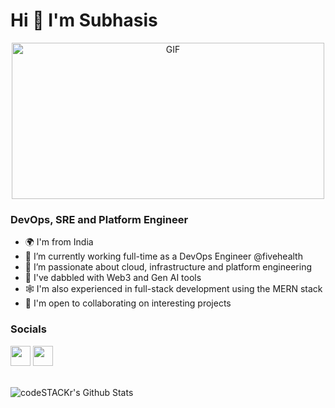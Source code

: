 Hi 👋 I'm Subhasis
===================

<p align="center">
 <img  height="250" width="500" alt="GIF" src="https://www.mygo.ge/uploads/blog/1584023795.jpg" align="center" />
</p>

<h3>DevOps, SRE and Platform Engineer</h3>

* 🌍 I'm from India
* 👜 I’m currently working full-time as a DevOps Engineer @fivehealth
* 💙 I’m passionate about cloud, infrastructure and platform engineering
* 🧠 I've dabbled with Web3 and Gen AI tools
* 🕸️ I'm also experienced in full-stack development using the MERN stack
* 🤝 I'm open to collaborating on interesting projects

### Socials
<a href="https://www.linkedin.com/in/inframarauder/" target="_blank" rel="noreferrer"><img src="https://raw.githubusercontent.com/danielcranney/readme-generator/main/public/icons/socials/linkedin.svg" width="32" height="32" /></a> <a href="https://www.twitter.com/inframarauder" target="_blank" rel="noreferrer"><img src="https://raw.githubusercontent.com/danielcranney/readme-generator/main/public/icons/socials/twitter.svg" width="32" height="32" background-color="#fff" /></a>

<br />

<img align="left" alt="codeSTACKr's Github Stats" src="https://github-readme-stats.vercel.app/api?username=inframarauder&show_icons=true&hide_border=true" />

